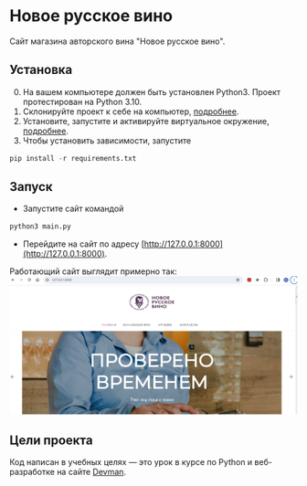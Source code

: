 # Новое русское вино

Сайт магазина авторского вина "Новое русское вино".

## Установка

0. На вашем компьютере должен быть установлен Python3. Проект протестирован на Python 3.10.
1. Склонируйте проект к себе на компьютер, [подробнее](https://docs.github.com/en/repositories/creating-and-managing-repositories/cloning-a-repository).
2. Установите, запустите и активируйте виртуальное окружение, [подробнее](https://docs.python-guide.org/dev/virtualenvs/).
3. Чтобы установить зависимости, запустите
```python
pip install -r requirements.txt
```


## Запуск

- Запустите сайт командой
```python
python3 main.py
```
- Перейдите на сайт по адресу [http://127.0.0.1:8000](http://127.0.0.1:8000).

Работающий сайт выглядит примерно так:
![img.png](img.png)

## Цели проекта

Код написан в учебных целях — это урок в курсе по Python и веб-разработке на сайте [Devman](https://dvmn.org).
